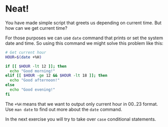 # Neat!

You have made simple script that greets us depending on current time. But how can we get current time?

For those purposes we can use `date` command that prints or set the system date and time. So using this command we might solve this problem like this:

```bash
# Get current hour
HOUR=$(date +%H)

if [[ $HOUR -lt 12 ]]; then
  echo "Good morning!"
elif [[ $HOUR -ge 12 && $HOUR -lt 18 ]]; then
  echo "Good afternoon!"
else
  echo "Good evening!"
fi
```

The `+%H` means that we want to output only current hour in 00..23 format. Use `man date` to find out more about the `date` command.

In the next exercise you will try to take over `case` conditional statements.
